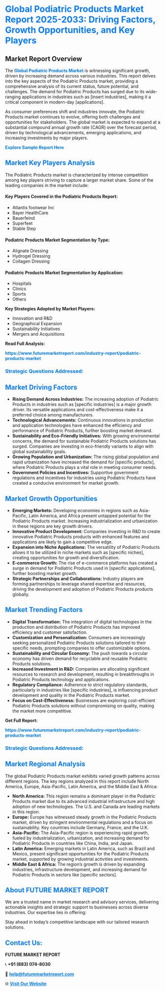 <h1 style="color: #007BFF;">Global Podiatric Products Market Report 2025-2033: Driving Factors, Growth Opportunities, and Key Players</h1>

<section id="overview">
<h2>Market Report Overview</h2>
<p>The <a href="https://www.futuremarketreport.com/industry-report/podiatric-products-market" style="color: #007BFF; text-decoration: none;"><strong>Global Podiatric Products Market</strong></a> is witnessing significant growth, driven by increasing demand across various industries. This report delves into the key aspects of the Podiatric Products market, providing a comprehensive analysis of its current status, future potential, and challenges. The demand for Podiatric Products has surged due to its wide-ranging applications in industries such as [insert industries], making it a critical component in modern-day [applications].</p>
<p>As consumer preferences shift and industries innovate, the Podiatric Products market continues to evolve, offering both challenges and opportunities for stakeholders. The global market is expected to expand at a substantial compound annual growth rate (CAGR) over the forecast period, driven by technological advancements, emerging applications, and increasing investments by major players.</p>
</section>

<section id="overview">
<p><a href="https://www.futuremarketreport.com/request-sample/reportId=56261" style="color: #007BFF; text-decoration: none;"><strong>Explore Sample Report Here</strong></a></p>
</section>

<section id="key-players">
<h2 style="color: #007BFF;">Market Key Players Analysis</h2>
<p>The Podiatric Products market is characterized by intense competition among key players striving to capture a larger market share. Some of the leading companies in the market include:</p>
<h4>Key Players Covered in the Podiatric Products Report:</h4>
<ul><li>Atlantis footwear Inc</li><li>Bayer HealthCare</li><li>Bauerfeind</li><li>Superfeet</li><li>Stable Step</li></ul>
<h4>Podiatric Products Market Segmentation by Type:</h4>
<ul><li>Alignate Dressing</li><li>Hydrogel Dressing</li><li>Collagen Dressing</li></ul>

<h4>Podiatric Products Market Segmentation by Application:</h4>
<ul><li>Hospitals</li><li>Clinics</li><li>Sports</li><li>Others</li></ul>
<p><strong>Key Strategies Adopted by Market Players:</strong></p>
<ul>
<li>Innovation and R&D</li>
<li>Geographical Expansion</li>
<li>Sustainability Initiatives</li>
<li>Mergers and Acquisitions</li>
</ul>
</section>

<section>
<p><strong>Read Full Analysis: </strong></p><a href="https://www.futuremarketreport.com/industry-report/podiatric-products-market" style="color: #007BFF; text-decoration: none;"><strong>https://www.futuremarketreport.com/industry-report/podiatric-products-market</strong></a>
<h3 style="color: #007BFF;">Strategic Questions Addressed:</h3>
</section>

<section id="driving-factors">
<h2 style="color: #007BFF;">Market Driving Factors</h2>
<ul>
<li><strong>Rising Demand Across Industries:</strong> The increasing adoption of Podiatric Products in industries such as [specific industries] is a major growth driver. Its versatile applications and cost-effectiveness make it a preferred choice among manufacturers.</li>
<li><strong>Technological Advancements:</strong> Continuous innovations in production and application technologies have enhanced the efficiency and performance of Podiatric Products, further boosting market demand.</li>
<li><strong>Sustainability and Eco-Friendly Initiatives:</strong> With growing environmental concerns, the demand for sustainable Podiatric Products solutions has surged. Companies are investing in eco-friendly variants to align with global sustainability goals.</li>
<li><strong>Growing Population and Urbanization:</strong> The rising global population and rapid urbanization have increased the demand for [specific products], where Podiatric Products plays a vital role in meeting consumer needs.</li>
<li><strong>Government Policies and Incentives:</strong> Supportive government regulations and incentives for industries using Podiatric Products have created a conducive environment for market growth.</li>
</ul>
</section>

<section id="growth-opportunities">
<h2 style="color: #007BFF;">Market Growth Opportunities</h2>
<ul>
<li><strong>Emerging Markets:</strong> Developing economies in regions such as Asia-Pacific, Latin America, and Africa present untapped potential for the Podiatric Products market. Increasing industrialization and urbanization in these regions are key growth drivers.</li>
<li><strong>Innovative Product Development:</strong> Companies investing in R&D to create innovative Podiatric Products products with enhanced features and applications are likely to gain a competitive edge.</li>
<li><strong>Expansion into Niche Applications:</strong> The versatility of Podiatric Products allows it to be utilized in niche markets such as [specific niches], creating opportunities for growth and diversification.</li>
<li><strong>E-commerce Growth:</strong> The rise of e-commerce platforms has created a surge in demand for Podiatric Products used in [specific applications], further boosting market growth.</li>
<li><strong>Strategic Partnerships and Collaborations:</strong> Industry players are forming partnerships to leverage shared expertise and resources, driving the development and adoption of Podiatric Products products globally.</li>
</ul>
</section>

<section id="trending-factors">
<h2 style="color: #007BFF;">Market Trending Factors</h2>
<ul>
<li><strong>Digital Transformation:</strong> The integration of digital technologies in the production and distribution of Podiatric Products has improved efficiency and customer satisfaction.</li>
<li><strong>Customization and Personalization:</strong> Consumers are increasingly seeking personalized Podiatric Products solutions tailored to their specific needs, prompting companies to offer customizable options.</li>
<li><strong>Sustainability and Circular Economy:</strong> The push towards a circular economy has driven demand for recyclable and reusable Podiatric Products solutions.</li>
<li><strong>Increased Investment in R&D:</strong> Companies are allocating significant resources to research and development, resulting in breakthroughs in Podiatric Products technology and applications.</li>
<li><strong>Regulatory Compliance:</strong> Adherence to strict regulatory standards, particularly in industries like [specific industries], is influencing product development and quality in the Podiatric Products market.</li>
<li><strong>Focus on Cost-Effectiveness:</strong> Businesses are exploring cost-efficient Podiatric Products solutions without compromising on quality, making the market more competitive.</li>
</ul>
</section>

<section>
<p><strong>Get Full Report: </strong></p><a href="https://www.futuremarketreport.com/industry-report/podiatric-products-market" style="color: #007BFF; text-decoration: none;"><strong>https://www.futuremarketreport.com/industry-report/podiatric-products-market</strong></a>
<h3 style="color: #007BFF;">Strategic Questions Addressed:</h3>
</section>


<section id="regional-analysis">
<h2 style="color: #007BFF;">Market Regional Analysis</h2>
<p>The global Podiatric Products market exhibits varied growth patterns across different regions. The key regions analyzed in this report include North America, Europe, Asia-Pacific, Latin America, and the Middle East & Africa:</p>
<ul>
<li><strong>North America:</strong> This region remains a dominant player in the Podiatric Products market due to its advanced industrial infrastructure and high adoption of new technologies. The U.S. and Canada are leading markets in this region.</li>
<li><strong>Europe:</strong> Europe has witnessed steady growth in the Podiatric Products market, driven by stringent environmental regulations and a focus on sustainability. Key countries include Germany, France, and the U.K.</li>
<li><strong>Asia-Pacific:</strong> The Asia-Pacific region is experiencing rapid growth, fueled by industrialization, urbanization, and increasing demand for Podiatric Products in countries like China, India, and Japan.</li>
<li><strong>Latin America:</strong> Emerging markets in Latin America, such as Brazil and Mexico, present significant opportunities for the Podiatric Products market, supported by growing industrial activities and investments.</li>
<li><strong>Middle East & Africa:</strong> The region’s growth is driven by expanding industries, infrastructure development, and increasing demand for Podiatric Products in sectors like [specific sectors].</li>
</ul>
</section>

<footer>
<h2 style="color: #007BFF;">About FUTURE MARKET REPORT</h2>
<p>We are a trusted name in market research and advisory services, delivering actionable insights and strategic support to businesses across diverse industries. Our expertise lies in offering:</p>

<p>Stay ahead in today’s competitive landscape with our tailored research solutions.</p>

<h2 style="color: #007BFF;">Contact Us:</h2>
<p><strong>FUTURE MARKET REPORT</strong></p>
<p>📞 <strong>+91 (883) 074-8030</strong></p>
<p>📧 <strong><a href="mailto:help@futuremarketreport.com" style="color: #007BFF;">help@futuremarketreport.com</a></strong></p>
<p>🌐 <strong><a href="https://www.futuremarketreport.com/" style="color: #007BFF;">Visit Our Website</a></strong></p>
</footer>